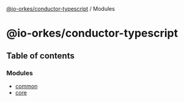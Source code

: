 [@io-orkes/conductor-typescript](README.md) / Modules

# @io-orkes/conductor-typescript

## Table of contents

### Modules

- [common](modules/common.md)
- [core](modules/core.md)

